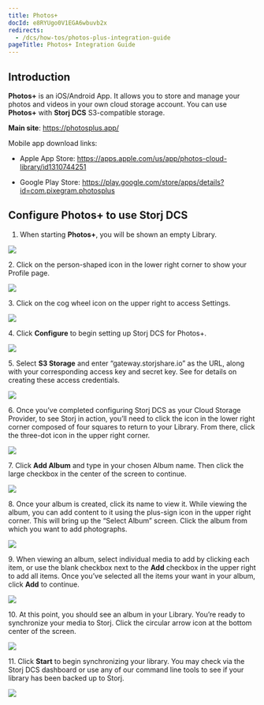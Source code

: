 ```yaml
---
title: Photos+
docId: e8RYUgo0V1EGA6wbuvb2x
redirects:
  - /dcs/how-tos/photos-plus-integration-guide
pageTitle: Photos+ Integration Guide
---
```


## Introduction

**Photos+** is an iOS/Android App. It allows you to store and manage your photos and videos in your own cloud storage account. You can use **Photos+** with **Storj DCS** S3-compatible storage.

**Main site**: <https://photosplus.app/>

Mobile app download links:

- Apple App Store: <https://apps.apple.com/us/app/photos-cloud-library/id1310744251>

- Google Play Store: <https://play.google.com/store/apps/details?id=com.pixegram.photosplus>

## Configure Photos+ to use Storj DCS

1.  When starting **Photos+**, you will be shown an empty Library.

![](https://link.storjshare.io/raw/jua7rls6hkx5556qfcmhrqed2tfa/docs/images/utqlQk3YxL60YZ5gWsSwK_img2807.png)

2\. Click on the person-shaped icon in the lower right corner to show your Profile page.

![](https://link.storjshare.io/raw/jua7rls6hkx5556qfcmhrqed2tfa/docs/images/a5v_k_PKDJqIsxs1DGfD1_img2808.png)

3\. Click on the cog wheel icon on the upper right to access Settings.

![](https://link.storjshare.io/raw/jua7rls6hkx5556qfcmhrqed2tfa/docs/images/WTySRmSPRk7ew95G59r2C_imgedaea36c758c-1-2.jpeg)

4\. Click **Configure** to begin setting up Storj DCS for Photos+.

![](https://link.storjshare.io/raw/jua7rls6hkx5556qfcmhrqed2tfa/docs/images/yXxrIf3BXor9m9KsqPY6W_imgf65448a9a594-1.jpeg)

5\. Select **S3 Storage** and enter “gateway.storjshare.io” as the URL, along with your corresponding access key and secret key. See [](docId:AsyYcUJFbO1JI8-Tu8tW3) for details on creating these access credentials.

![](https://link.storjshare.io/raw/jua7rls6hkx5556qfcmhrqed2tfa/docs/images/zIpOoL3wJvmashUj-iHjB_img419569e7945f-1.jpeg)

6\. Once you’ve completed configuring Storj DCS as your Cloud Storage Provider, to see Storj in action, you’ll need to click the icon in the lower right corner composed of four squares to return to your Library. From there, click the three-dot icon in the upper right corner.

![](https://link.storjshare.io/raw/jua7rls6hkx5556qfcmhrqed2tfa/docs/images/UGNi_XIgzeXZMqdxT_e6Y_img2812.png)

7\. Click **Add Album** and type in your chosen Album name. Then click the large checkbox in the center of the screen to continue.

![](https://link.storjshare.io/raw/jua7rls6hkx5556qfcmhrqed2tfa/docs/images/nGx6MrNH0jddwuOyCkMpN_img2830.png)

8\. Once your album is created, click its name to view it. While viewing the album, you can add content to it using the plus-sign icon in the upper right corner. This will bring up the “Select Album” screen. Click the album from which you want to add photographs.

![](https://link.storjshare.io/raw/jua7rls6hkx5556qfcmhrqed2tfa/docs/images/GKmxVS6gEwcqADIQOf6Di_img2865.png)

9\. When viewing an album, select individual media to add by clicking each item, or use the blank checkbox next to the **Add** checkbox in the upper right to add all items. Once you’ve selected all the items your want in your album, click **Add** to continue.

![](https://link.storjshare.io/raw/jua7rls6hkx5556qfcmhrqed2tfa/docs/images/fKryepsJ2ygBUCb7NplLE_img2863.png)

10\. At this point, you should see an album in your Library. You’re ready to synchronize your media to Storj. Click the circular arrow icon at the bottom center of the screen.

![](https://link.storjshare.io/raw/jua7rls6hkx5556qfcmhrqed2tfa/docs/images/TMipi78UFMC_XlLSWX_W1_img2806.png)

11\. Click **Start** to begin synchronizing your library. You may check via the Storj DCS dashboard or use any of our command line tools to see if your library has been backed up to Storj.

![](https://link.storjshare.io/raw/jua7rls6hkx5556qfcmhrqed2tfa/docs/images/tEymuK4I_atEURjaPffbs_img2866.png)
